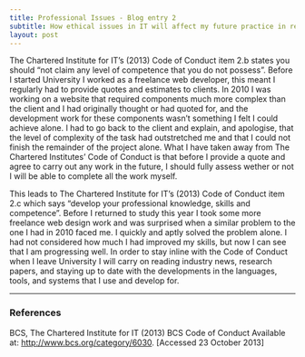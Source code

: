 ```yaml
---
title: Professional Issues - Blog entry 2
subtitle: How ethical issues in IT will affect my future practice in relation to the BCS Code of Conduct
layout: post
---
```


The Chartered Institute for IT&rsquo;s (2013) Code of Conduct item 2.b states you should &ldquo;not claim any level of competence that you do not possess&rdquo;. Before I started University I worked as a freelance web developer, this meant I regularly had to provide quotes and estimates to clients. <!-- more --> In 2010 I was working on a website that required components much more complex than the client and I had originally thought or had quoted for, and the development work for these components wasn&rsquo;t something I felt I could achieve alone. I had to go back to the client and explain, and apologise, that the level of complexity of the task had outstretched me and that I could not finish the remainder of the project alone. What I have taken away from The Chartered Institutes&rsquo; Code of Conduct is that before I provide a quote and agree to carry out any work in the future, I should fully assess wether or not I will be able to complete all the work myself.

This leads to The Chartered Institute for IT&rsquo;s (2013) Code of Conduct item 2.c which says &ldquo;develop your professional knowledge, skills and competence&rdquo;. Before I returned to study this year I took some more freelance web design work and was surprised when a similar problem to the one I had in 2010 faced me. I quickly and aptly solved the problem alone. I had not considered how much I had improved my skills, but now I can see that I am progressing well. In order to stay inline with the Code of Conduct when I leave University I will carry on reading industry news, research papers, and staying up to date with the developments in the languages, tools, and systems that I use and develop for.

---

### References

BCS, The Chartered Institute for IT (2013) BCS Code of Conduct Available at: <a href="http://www.bcs.org/category/6030">http://www.bcs.org/category/6030</a>. [Accessed 23 October 2013]</p>
